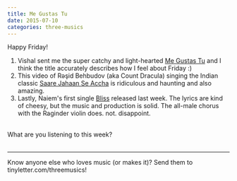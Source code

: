```yaml
---
title: Me Gustas Tu
date: 2015-07-10
categories: three-musics
---
```


Happy Friday!

<ol>
	<li>Vishal sent me the super catchy and light-hearted <a href="https://www.youtube.com/watch?v=rs6Y4kZ8qtw">Me Gustas Tu</a> and I think the title accurately describes how I feel about Friday :)</li>
	<li>This video of Rəşid Behbudov (aka Count Dracula) singing the Indian classic <a href="https://www.youtube.com/watch?v=SaDX4WRBk1E">Saare Jahaan Se Accha</a> is ridiculous and haunting and also amazing. </li>
	<li>Lastly, Naiem's first single <a href="https://soundcloud.com/naiemmusic/bliss">Bliss</a> released last week. The lyrics are kind of cheesy, but the music and production is solid. The all-male chorus with the Raginder violin does. not. disappoint.</li>
</ol>
<br>
What are you listening to this week?<br>
 
<hr> Know anyone else who loves music (or makes it)? Send them to tinyletter.com/threemusics!
